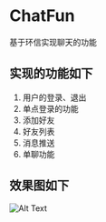 # ChatFun
基于环信实现聊天的功能
## 实现的功能如下 ##
1. 用户的登录、退出
2. 单点登录的功能
3. 添加好友
4. 好友列表
5. 消息推送
6. 单聊功能
## 效果图如下 ##
![Alt Text](https://media.giphy.com/media/TerBPgBjyYnWmmwd5r/giphy.gif) 
